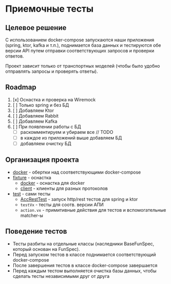 # Приемочные тесты

## Целевое решение

C использованием docker-compose запускаются наши приложения
(spring, ktor, kafka и т.п.), поднимается база данных и
тестируются обе версии API путем отправки соответствующих
запросов и проверки ответов.

Проект зависит только от транспортных моделей (чтобы было удобно отправлять
запросы и проверять ответы).

## Roadmap

1. [x] Оснастка и проверка на Wiremock
2. [ ] Только spring и без БД
3. [ ] Добавляем Ktor
4. [ ] Добавляем Rabbit
5. [ ] Добавляем Kafka
6. [ ] При появлении работы с БД
    * [ ] раскомментируем и убираем все // TODO
    * [ ] в каждое из приложений выше добавляем БД
    * [ ] добавляем очистку БД

## Организация проекта

* [docker](./src/test/kotlin/docker) - обертки над соответствующими
  docker-compose
* [fixture](./src/test/kotlin/fixture) - оснастка
    * [docker](./src/test/kotlin/fixture/docker) - оснастка для docker
    * [client](./src/test/kotlin/fixture/client) - клиенты для разных
      протоколов
* [test](./src/test/kotlin/test) - сами тесты
    * [AccRestTest](./src/test/kotlin/test/AccRestTest.kt) - запуск http/rest
      тестов для spring и ktor
    * `testVx` - тесты для соотв. версии АПИ
    * `action.vx` - примитивные действия для тестов и вспомогательные matcher-ы

## Поведение тестов

* Тесты разбиты на отдельные классы (наследники BaseFunSpec, который основан на
  FunSpec).
* Перед запуском тестов в классе поднимается соответствующий docker-compose
* После завершения тестов в классе docker-compose завершается
* Перед каждым тестом выполняется очистка базы данных, чтобы сделать тесты
  независимыми друг от друга
